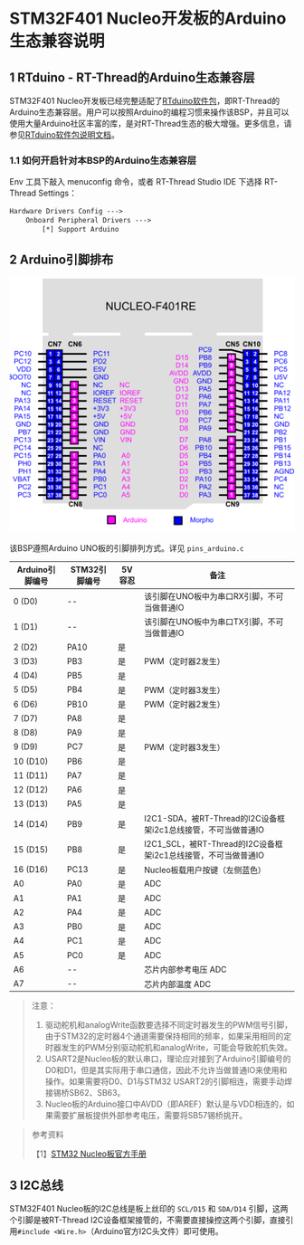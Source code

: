 # STM32F401 Nucleo开发板的Arduino生态兼容说明

## 1 RTduino - RT-Thread的Arduino生态兼容层

STM32F401 Nucleo开发板已经完整适配了[RTduino软件包](https://github.com/RTduino/RTduino)，即RT-Thread的Arduino生态兼容层。用户可以按照Arduino的编程习惯来操作该BSP，并且可以使用大量Arduino社区丰富的库，是对RT-Thread生态的极大增强。更多信息，请参见[RTduino软件包说明文档](https://github.com/RTduino/RTduino)。

### 1.1 如何开启针对本BSP的Arduino生态兼容层

Env 工具下敲入 menuconfig 命令，或者 RT-Thread Studio IDE 下选择 RT-Thread Settings：

```Kconfig
Hardware Drivers Config --->
    Onboard Peripheral Drivers --->
        [*] Support Arduino
```

## 2 Arduino引脚排布

![nucleo-f401-pinout](nucleo-f401-pinout.png)

该BSP遵照Arduino UNO板的引脚排列方式。详见 `pins_arduino.c`

| Arduino引脚编号 | STM32引脚编号 | 5V容忍 | 备注                                                         |
| --------------- | ------------- | ------ | ------------------------------------------------------------ |
| 0 (D0)          | --            |        | 该引脚在UNO板中为串口RX引脚，不可当做普通IO                  |
| 1 (D1)          | --            |        | 该引脚在UNO板中为串口TX引脚，不可当做普通IO                  |
| 2 (D2)          | PA10          | 是     |                                                              |
| 3 (D3)          | PB3           | 是     | PWM（定时器2发生）                                           |
| 4 (D4)          | PB5           | 是     |                                                              |
| 5 (D5)          | PB4           | 是     | PWM（定时器3发生）                                           |
| 6 (D6)          | PB10          | 是     | PWM（定时器2发生）                                           |
| 7 (D7)          | PA8           | 是     |                                                              |
| 8 (D8)          | PA9           | 是     |                                                              |
| 9 (D9)          | PC7           | 是     | PWM（定时器3发生）                                           |
| 10 (D10)        | PB6           | 是     |  |
| 11 (D11)        | PA7           | 是     |  |
| 12 (D12)        | PA6           | 是     |  |
| 13 (D13)        | PA5           | 是     | |
| 14 (D14)        | PB9           | 是     | I2C1-SDA，被RT-Thread的I2C设备框架i2c1总线接管，不可当做普通IO |
| 15 (D15)        | PB8           | 是     | I2C1_SCL，被RT-Thread的I2C设备框架i2c1总线接管，不可当做普通IO |
| 16 (D16)        | PC13          | 是     | Nucleo板载用户按键（左侧蓝色）                               |
| A0              | PA0           | 是     | ADC                                                          |
| A1              | PA1           | 是     | ADC                                                          |
| A2              | PA4           | 是     | ADC                                                          |
| A3              | PB0           | 是     | ADC                                                          |
| A4              | PC1           | 是     | ADC                                                          |
| A5              | PC0           | 是     | ADC                                                          |
| A6              | --            |        | 芯片内部参考电压 ADC                                         |
| A7              | --            |        | 芯片内部温度 ADC                                             |

> 注意：
>
> 1. 驱动舵机和analogWrite函数要选择不同定时器发生的PWM信号引脚，由于STM32的定时器4个通道需要保持相同的频率，如果采用相同的定时器发生的PWM分别驱动舵机和analogWrite，可能会导致舵机失效。
> 2. USART2是Nucleo板的默认串口，理论应对接到了Arduino引脚编号的D0和D1，但是其实际用于串口通信，因此不允许当做普通IO来使用和操作。如果需要将D0、D1与STM32 USART2的引脚相连，需要手动焊接锡桥SB62、SB63。
> 3. Nucleo板的Arduino接口中AVDD（即AREF）默认是与VDD相连的，如果需要扩展板提供外部参考电压，需要将SB57锡桥挑开。

> 参考资料
>
> 【1】[STM32 Nucleo板官方手册](https://www.st.com/resource/en/user_manual/um1724-stm32-nucleo64-boards-mb1136-stmicroelectronics.pdf)

## 3 I2C总线

STM32F401 Nucleo板的I2C总线是板上丝印的 `SCL/D15` 和 `SDA/D14` 引脚，这两个引脚是被RT-Thread I2C设备框架接管的，不需要直接操控这两个引脚，直接引用`#include <Wire.h>`（Arduino官方I2C头文件）即可使用。
